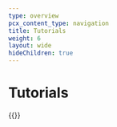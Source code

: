 ```yaml
---
type: overview
pcx_content_type: navigation
title: Tutorials
weight: 6
layout: wide
hideChildren: true
---
```


# Tutorials

{{<tutorial-listing>}}
